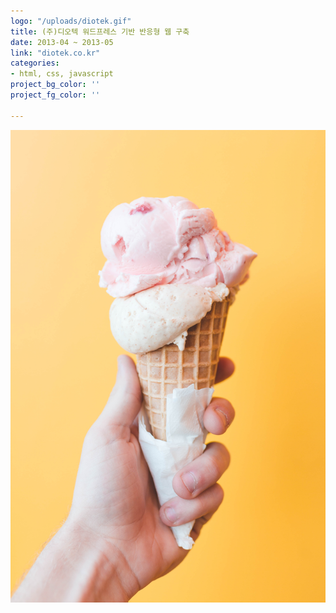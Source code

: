 ```yaml
---
logo: "/uploads/diotek.gif"
title: (주)디오텍 워드프레스 기반 반응형 웹 구축 
date: 2013-04 ~ 2013-05
link: "diotek.co.kr"
categories:
- html, css, javascript
project_bg_color: ''
project_fg_color: ''

---
```

![](/uploads/5.jpg)